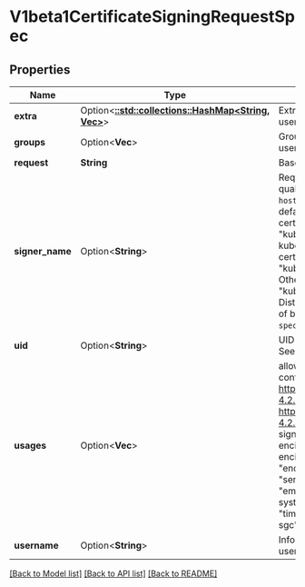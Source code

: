 # V1beta1CertificateSigningRequestSpec

## Properties

Name | Type | Description | Notes
------------ | ------------- | ------------- | -------------
**extra** | Option<[**::std::collections::HashMap<String, Vec<String>>**](array.md)> | Extra information about the requesting user. See user.Info interface for details. | [optional]
**groups** | Option<**Vec<String>**> | Group information about the requesting user. See user.Info interface for details. | [optional]
**request** | **String** | Base64-encoded PKCS#10 CSR data | 
**signer_name** | Option<**String**> | Requested signer for the request. It is a qualified name in the form: `scope-hostname.io/name`. If empty, it will be defaulted:  1. If it's a kubelet client certificate, it is assigned     \"kubernetes.io/kube-apiserver-client-kubelet\".  2. If it's a kubelet serving certificate, it is assigned     \"kubernetes.io/kubelet-serving\".  3. Otherwise, it is assigned \"kubernetes.io/legacy-unknown\". Distribution of trust for signers happens out of band. You can select on this field using `spec.signerName`. | [optional]
**uid** | Option<**String**> | UID information about the requesting user. See user.Info interface for details. | [optional]
**usages** | Option<**Vec<String>**> | allowedUsages specifies a set of usage contexts the key will be valid for. See: https://tools.ietf.org/html/rfc5280#section-4.2.1.3      https://tools.ietf.org/html/rfc5280#section-4.2.1.12 Valid values are:  \"signing\",  \"digital signature\",  \"content commitment\",  \"key encipherment\",  \"key agreement\",  \"data encipherment\",  \"cert sign\",  \"crl sign\",  \"encipher only\",  \"decipher only\",  \"any\",  \"server auth\",  \"client auth\",  \"code signing\",  \"email protection\",  \"s/mime\",  \"ipsec end system\",  \"ipsec tunnel\",  \"ipsec user\",  \"timestamping\",  \"ocsp signing\",  \"microsoft sgc\",  \"netscape sgc\" | [optional]
**username** | Option<**String**> | Information about the requesting user. See user.Info interface for details. | [optional]

[[Back to Model list]](../README.md#documentation-for-models) [[Back to API list]](../README.md#documentation-for-api-endpoints) [[Back to README]](../README.md)


